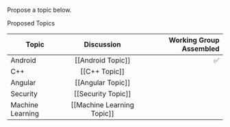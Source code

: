 Propose a topic below.

Proposed Topics

| Topic        | Discussion        | Working Group Assembled  |
| ------------ |:-----------------:| ------------------------:|
| Android      | [[Android Topic]] | ✅                       |
| C++      | [[C++ Topic]] |                        |
| Angular      | [[Angular Topic]] |                        |
| Security      | [[Security Topic]] |                        |
| Machine Learning      | [[Machine Learning Topic]] |                        |